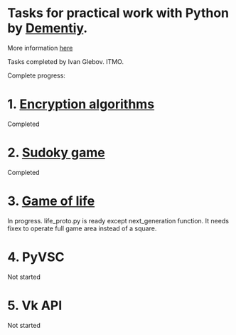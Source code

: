 # Tasks for practical work with Python by [Dementiy](https://github.com/Dementiy).
More information [here](https://github.com/Dementiy)

Tasks completed by Ivan Glebov. ITMO.

Complete progress:

# 1. [Encryption algorithms](https://github.com/IvanGlebov/labs/tree/master/homework01)
  Completed

# 2. [Sudoky game](https://github.com/IvanGlebov/labs/tree/master/homework02)
  Completed
  
# 3. [Game of life](https://github.com/IvanGlebov/labs/tree/master/homework03)
  In progress.
life_proto.py is ready except next_generation function. It needs fixex to operate full game area instead of a square.

# 4. PyVSC
  Not started

# 5. Vk API
  Not started
